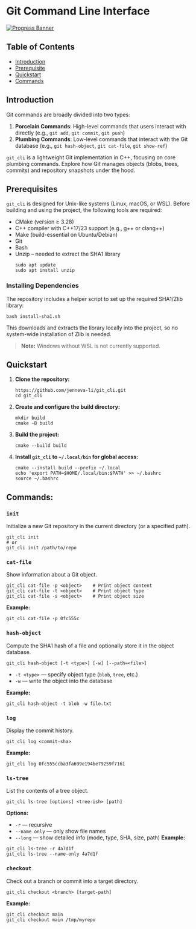 # Git Command Line Interface

[![Progress Banner](https://backend.codecrafters.io/progress/git/f5a75a5c-fb7c-4664-b9c5-68ae072639e1)](https://app.codecrafters.io/users/codecrafters-bot?r=2qF)

## Table of Contents
- [Introduction](#introduction)
- [Prerequisite](#prerequisite)
- [Quickstart](#quickstart)
- [Commands](#commands)

## Introduction
Git commands are broadly divided into two types:
1. **Porcelain Commands**: High-level commands that users interact with directly (e.g., `git add`, `git commit`, `git push`)  
2. **Plumbing Commands**: Low-level commands that interact with the Git database (e.g., `git hash-object`, `git cat-file`, `git show-ref`)

`git_cli` is a lightweight Git implementation in C++, focusing on core plumbing commands. Explore how Git manages objects (blobs, trees, commits) and repository snapshots under the hood.

## Prerequisites
`git_cli` is designed for Unix-like systems (Linux, macOS, or WSL). Before building and using the project, the following tools are required:
- CMake (version ≥ 3.28)
- C++ compiler with C++17/23 support (e.g., g++ or clang++)
- Make (build-essential on Ubuntu/Debian)
- Git
- Bash
- Unzip – needed to extract the SHA1 library
  ```
  sudo apt update
  sudo apt install unzip
  ```
### Installing Dependencies
The repository includes a helper script to set up the required SHA1/Zlib library:
```
bash install-sha1.sh
```
This downloads and extracts the library locally into the project, so no system-wide installation of Zlib is needed.
> **Note:** Windows without WSL is not currently supported.

## Quickstart

1. **Clone the repository:**
    ```
    https://github.com/jenneva-li/git_cli.git
    cd git_cli
    ```
2. **Create and configure the build directory:**
    ```
    mkdir build
    cmake -B build
    ```
3. **Build the project:**
   ```
   cmake --build build
   ```
4. **Install `git_cli` to `~/.local/bin` for global access:**
   ```
   cmake --install build --prefix ~/.local
   echo 'export PATH=$HOME/.local/bin:$PATH' >> ~/.bashrc
   source ~/.bashrc
   ```
## Commands:
### `init`
Initialize a new Git repository in the current directory (or a specified path).
```
git_cli init
# or
git_cli init /path/to/repo
```
### `cat-file`
Show information about a Git object.
```
git_cli cat-file -p <object>    # Print object content
git_cli cat-file -t <object>    # Print object type
git_cli cat-file -s <object>    # Print object size
```
**Example:**
```
git_cli cat-file -p 0fc555c
```
### `hash-object`
Compute the SHA1 hash of a file and optionally store it in the object database.
```
git_cli hash-object [-t <type>] [-w] [--path=<file>]
```
- `-t <type>` — specify object type (`blob`, `tree`, etc.)
- `-w` — write the object into the database
  
**Example:**
```
git_cli hash-object -t blob -w file.txt
```
### `log`
Display the commit history.
```
git_cli log <commit-sha>
```
**Example:**
```
git_cli log 0fc555ccba3fa699e194be79259f7161
```
### `ls-tree`
List the contents of a tree object.
```
git_cli ls-tree [options] <tree-ish> [path]
```
**Options:**
- `-r` — recursive
- `--name only` — only show file names
- `--long` — show detailed info (mode, type, SHA, size, path)
**Example:**
```
git_cli ls-tree -r 4a7d1f
git_cli ls-tree --name-only 4a7d1f
```
### `checkout`
Check out a branch or commit into a target directory.
```
git_cli checkout <branch> [target-path]
```
**Example:**
```
git_cli checkout main
git_cli checkout main /tmp/myrepo
```
